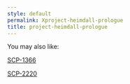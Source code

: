 ```yaml
---
style: default
permalink: Xproject-heimdall-prologue
title: project-heimdall-prologue
---
```

You may also like:

[SCP-1366](http://scp-wiki.net/scp-1366)

[SCP-2220](http://scp-wiki.net/scp-2220)
